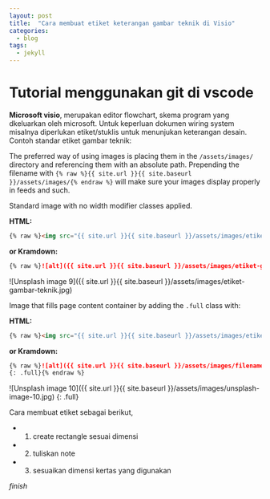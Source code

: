 ```yaml
---
layout: post
title:  "Cara membuat etiket keterangan gambar teknik di Visio"
categories:
  - blog
tags:
  - jekyll
---
```


# Tutorial menggunakan git di vscode

**Microsoft visio**, merupakan editor flowchart, skema program yang dkeluarkan oleh microsoft. Untuk keperluan dokumen wiring system misalnya diperlukan etiket/stuklis untuk menunjukan keterangan desain. 
Contoh standar etiket gambar teknik:

The preferred way of using images is placing them in the `/assets/images/` directory and referencing them with an absolute path. Prepending the filename with `{% raw %}{{ site.url }}{{ site.baseurl }}/assets/images/{% endraw %}` will make sure your images display properly in feeds and such.

Standard image with no width modifier classes applied.

**HTML:**

```html
{% raw %}<img src="{{ site.url }}{{ site.baseurl }}/assets/images/etiket-gambar-teknik.jpg" alt="">{% endraw %}
```

**or Kramdown:**

```markdown
{% raw %}![alt]({{ site.url }}{{ site.baseurl }}/assets/images/etiket-gambar-teknik.jpg){% endraw %}
```

![Unsplash image 9]({{ site.url }}{{ site.baseurl }}/assets/images/etiket-gambar-teknik.jpg)

Image that fills page content container by adding the `.full` class with:

**HTML:**

```html
{% raw %}<img src="{{ site.url }}{{ site.baseurl }}/assets/images/etiket-gambar-teknik.jpg" alt="" class="full">{% endraw %}
```

**or Kramdown:**

```markdown
{% raw %}![alt]({{ site.url }}{{ site.baseurl }}/assets/images/filename.jpg)
{: .full}{% endraw %}
```

![Unsplash image 10]({{ site.url }}{{ site.baseurl }}/assets/images/unsplash-image-10.jpg)
{: .full}

Cara membuat etiket sebagai berikut,
* 1. create rectangle sesuai dimensi 
* 2. tuliskan note 
* 3. sesuaikan dimensi kertas yang digunakan


*finish*